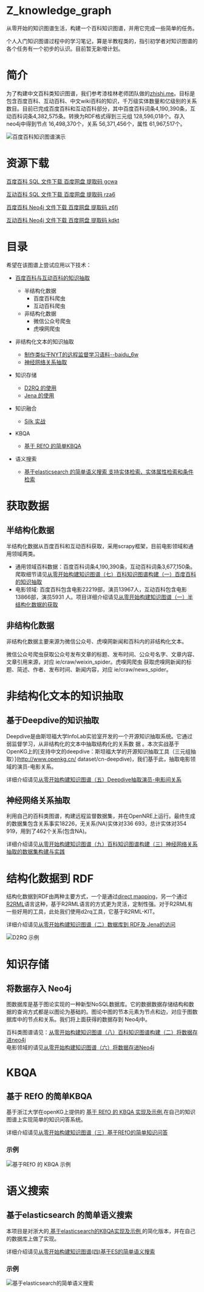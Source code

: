 # Z_knowledge_graph
从零开始的知识图谱生活，构建一个百科知识图谱，并用它完成一些简单的任务。

个人入门知识图谱过程中的学习笔记，算是半教程类的，指引初学者对知识图谱的各个任务有一个初步的认识。目前暂无新增计划。

# 简介
为了构建中文百科类知识图谱，我们参考漆桂林老师团队做的[zhishi.me](http://zhishi.me/)。目标是包含百度百科、互动百科、中文wiki百科的知识，千万级实体数量和亿级别的关系数目。目前已完成百度百科和互动百科部分，其中百度百科词条4,190,390条，互动百科词条4,382,575条。转换为RDF格式得到三元组 128,596,018个。存入 neo4j中得到节点 16,498,370个，关系 56,371,456个，属性 61,967,517个。<br>

![百度百科知识图谱演示](http://pelhans.com/img/in-post/kg_neo4j_cypher/baidu_yanshi.png)

# 资源下载

[百度百科 SQL 文件下载 百度网盘 提取码 gcwa](http://pelhans.com/2018/09/04/kg_from_0_note4/)

[互动百科 SQL 文件下载 百度网盘 提取码 rza6](https://link.zhihu.com/?target=https%3A//pan.baidu.com/s/1WqDW_trdIXxNBxqT1j733Q)

[百度百科 Neo4j 文件下载 百度网盘 提取码 z6fj](https://link.zhihu.com/?target=https%3A//pan.baidu.com/s/1kUQLIb1TbHsWaIvYp-ncHQ)

[互动百科 Neo4j 文件下载 百度网盘 提取码 kdkt](https://link.zhihu.com/?target=https%3A//pan.baidu.com/s/1Ba9oxM05fgCQw-cadPkhaw)

# 目录
希望在该图谱上尝试应用以下技术：    

* [百度百科与互动百科的知识抽取](http://pelhans.com/2019/01/04/kg_from_0_note7/)    
   * 半结构化数据    
      * 百度百科爬虫   
      * 互动百科爬虫    
   * 非结构化数据
      * 微信公众号爬虫  
      * 虎嗅网爬虫    
* 非结构化文本的知识抽取    
    * [制作类似于NYT的远程监督学习语料--baidu_6w](http://pelhans.com/2019/01/04/kg_from_0_note9/)    
    * [神经网络关系抽取](https://github.com/thunlp/OpenNRE)    
   
* 知识存储    
    * [D2RQ 的使用](http://pelhans.com/2019/02/11/kg_from_0_note10/)    
    * [Jena 的使用](http://pelhans.com/2019/02/11/kg_from_0_note11/)    
* 知识融合    
    * [Silk 实战](http://pelhans.com/2019/02/12/kg_from_0_note12/)    
* KBQA    
    * [基于 REfO 的简单KBQA](http://pelhans.com/2018/09/03/kg_from_0_note3/)    
* 语义搜索
    * [基于elasticsearch 的简单语义搜索 支持实体检索、实体属性检索和条件检索](http://pelhans.com/2018/09/04/kg_from_0_note4/)

# 获取数据
## 半结构化数据

半结构化数据从百度百科和互动百科获取，采用scrapy框架，目前电影领域和通用领域两类。

* 通用领域百科数据：百度百科词条4,190,390条，互动百科词条3,677,150条。爬取细节请见[从零开始构建知识图谱（七）百科知识图谱构建（一）百度百科的知识抽取](http://pelhans.com/2019/01/04/kg_from_0_note7/)    
* 电影领域: 百度百科包含电影22219部，演员13967人，互动百科包含电影13866部，演员5931 人。项目详细介绍请见[从零开始构建知识图谱（一）半结构化数据的获取](http://pelhans.com/2018/09/01/kg_from_0_note1/)

## 非结构化数据

非结构化数据主要来源为微信公众号、虎嗅网新闻和百科内的非结构化文本。

微信公众号爬虫获取公众号发布文章的标题、发布时间、公众号名字、文章内容、文章引用来源，对应 ie/craw/weixin_spider。虎嗅网爬虫 获取虎嗅网新闻的标题、简述、作者、发布时间、新闻内容，对应 ie/craw/news_spider。

# 非结构化文本的知识抽取
## 基于Deepdive的知识抽取    

Deepdive是由斯坦福大学InfoLab实验室开发的一个开源知识抽取系统。它通过弱监督学习，从非结构化的文本中抽取结构化的关系数
据 。本次实战基于OpenKG上的[支持中文的deepdive：斯坦福大学的开源知识抽取工具（三元组抽取）](http://www.openkg.cn/    dataset/cn-deepdive)，我们基于此，抽取电影领域的演员-电影关系。

详细介绍请见[从零开始构建知识图谱（五）Deepdive抽取演员-电影间关系](http://pelhans.com/2018/10/10/kg_from_0_note5/)

## 神经网络关系抽取

利用自己的百科类图谱，构建远程监督数据集，并在OpenNRE上运行。最终生成的数据集包含关系事实18226，无关系(NA)实体对336 693，总计实体对354 919，用到了462个关系(包含NA)。

详细介绍请见[从零开始构建知识图谱（九）百科知识图谱构建（三）神经网络关系抽取的数据集构建与实践](http://pelhans.com/2019/01/04/kg_from_0_note9/)

# 结构化数据到 RDF

结构化数据到RDF由两种主要方式，一个是通过[direct mapping](https://www.w3.org/TR/rdb-direct-mapping/)，另一个通过[R2RML](https://www.w3.org/TR/r2rml/#acknowledgements)语言这种，基于R2RML语言的方式更为灵活，定制性强。对于R2RML有一些好用的工具，此处我们使用d2rq工具，它基于R2RML-KIT。

详细介绍请见[从零开始构建知识图谱（二）数据库到 RDF及 Jena的访问](http://pelhans.com/2019/02/11/kg_from_0_note10/)

![D2RQ 示例](http://pelhans.com/img/in-post/kg_from_0/d2rq_web_view_lemmas.png)

# 知识存储
## 将数据存入 Neo4j

图数据库是基于图论实现的一种新型NoSQL数据库。它的数据数据存储结构和数据的查询方式都是以图论为基础的。图论中图的节本元素为节点和边，对应于图数据库中的节点和关系。我们将上面获得的数据存到 Neo4j中。

百科类图谱请见：[从零开始构建知识图谱（八）百科知识图谱构建（二）将数据存进neo4j](http://pelhans.com/2019/01/04/kg_from_0_note8/)    
电影领域的请见[从零开始构建知识图谱（六）将数据存进Neo4j](http://pelhans.com/2018/11/06/kg_neo4j_cypher/)

# KBQA
## 基于 REfO 的简单KBQA
基于浙江大学在openKG上提供的 [基于 REfO 的 KBQA 实现及示例](http://openkg.cn/tool/eb483ee4-3be1-4d4b-974d-970d35307e8d),在自己的知识图谱上实现简单的知识问答系统。    

详细介绍请见[从零开始构建知识图谱（三）基于REfO的简单知识问答](http://pelhans.com/2018/11/06/kg_neo4j_cypher/)

### 示例
![基于REfO 的 KBQA 示例](http://pelhans.com/img/in-post/kg_from_0/example_REfO_KBQA.png)

# 语义搜索
## 基于elasticsearch 的简单语义搜索
本项目是对浙大的[ 基于elasticsearch的KBQA实现及示例 ](http://openkg.cn/tool/elasticsearch-kbqa)的简化版本，并在自己的数据库上做了实现。

详细介绍请见[从零开始构建知识图谱(四)基于ES的简单语义搜索](http://pelhans.com/2018/09/03/kg_from_0_note3/)

### 示例

![基于elasticsearch的简单语义搜索](http://pelhans.com/img/in-post/kg_from_0/semantic.JPG)
